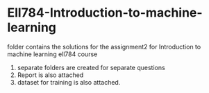 # Ell784-Introduction-to-machine-learning

folder contains the solutions for the assignment2  for Introduction to machine learning ell784 course
1) separate folders are created for separate questions
2) Report is also attached 
3) dataset for training is also attached.
